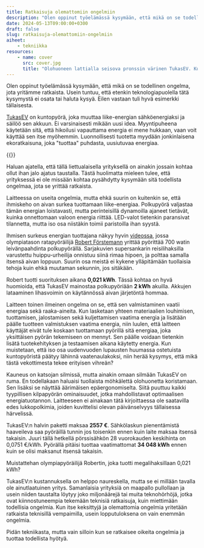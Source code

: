 ```yaml
---
title: Ratkaisuja olemattomiin ongelmiin
description: "Olen oppinut työelämässä kysymään, että mikä on se todellinen ongelma, jota yritämme ratkaista. Usein tuntuu, että etenkin teknologiapuolella tätä kysymystä ei osata tai haluta kysyä."
date: 2024-05-13T09:00:00+0300
draft: false
slug: ratkaisuja-olemattomiin-ongelmiin
aiheet:
    - tekniikka
resources:
    - name: cover
      src: cover.jpg
      title: "Olohuoneen lattialla seisova pronssin värinen TukasEV. Kuntopyörässä on leveä, epämukavan näköinen penkki. Jalkojen välissä on suuri, kapea akku. Laiteessa on hyvin lelumainen vaikutelma."
---
```

Olen oppinut työelämässä kysymään, että mikä on se todellinen ongelma, jota yritämme ratkaista. Usein tuntuu, että etenkin teknologiapuolella tätä kysymystä ei osata tai haluta kysyä. Eilen vastaan tuli hyvä esimerkki tällaisesta.

<!--more-->

[TukasEV](https://www.tukasev.com/en/) on kuntopyörä, joka muuttaa liike-energian sähköenergiaksi ja säilöö sen akkuun. Ei varsinaisesti mikään uusi idea. Myyntipuheena käytetään sitä, että hikoilusi vapauttama energia ei mene hukkaan, vaan voit käyttää sen itse myöhemmin. Luonnollisesti tuotetta myydään jonkinlaisena ekoratkaisuna, joka "tuottaa" puhdasta, uusiutuvaa energiaa.

{{<cover>}}

Haluan ajatella, että tällä liettualaisella yrityksellä on ainakin jossain kohtaa ollut ihan jalo ajatus taustalla. Tästä huolimatta mieleen tulee, että yrityksessä ei ole missään kohtaa pysähdytty kysymään sitä todellista ongelmaa, jota se yrittää ratkaista.

Laitteessa on useita ongelmia, mutta ehkä suurin on kuitenkin se, että ihmiskeho on aivan surkea tuottamaan liike-energiaa. Polkupyörä valjastaa tämän energian loistavasti, mutta perinteisillä dynamoilla ajaneet tietävät, kuinka onnettomaan valoon energia riittää. LED-valot tietenkin paransivat tilannetta, mutta iso osa niistäkin toimii paristoilla ihan syystä.

Ihmisen surkeus energian tuottajana näkyy hyvin [videossa](https://www.youtube.com/watch?v=S4O5voOCqAQ), jossa olympiatason ratapyöräilijä [Robert Förstemann](https://en.wikipedia.org/wiki/Robert_F%C3%B6rstemann) yrittää pyörittää 700 watin leivänpaahdinta polkupyörällä. Sarjakuvien supersankarin reisilihaksilla varustettu huippu-urheilija onnistuu siinä rimaa hipoen, ja polttaa samalla itsensä aivan loppuun. Suurin osa meistä ei kykene ylläpitämään tuollaisia tehoja kuin ehkä muutaman sekunnin, jos sitäkään.

Robert tuotti suorituksen aikana **0,021 kWh**. Tässä kohtaa on hyvä huomioida, että TukasEV mainostaa polkupyöriään **2 kWh** akuilla. Akkujen lataaminen lihasvoimin on käytännössä aivan järjetöntä hommaa.

Laitteen toinen ilmeinen ongelma on se, että sen valmistaminen vaatii energiaa sekä raaka-aineita. Kun lasketaan yhteen materiaalien louhimisen, tuottamisen, jalostamisen sekä kuljettamisen vaatima energia ja lisätään päälle tuotteen valmistuksen vaatima energia, niin luulen, että laitteen käyttäjät eivät tule koskaan tuottamaan pyörillä sitä energiaa, joka yksittäisen pyörän tekemiseen on mennyt. Sen päälle voidaan tietenkin lisätä tuotekehityksen ja testaamisen aikana käytetty energia. Kun muistetaan, että iso osa uudenvuoden lupausten huumassa ostetuista kuntopyöristä päätyy lähinnä vaatenaulakoksi, niin herää kysymys, että mikä tästä vekottimesta tekee erityisen vihreän?

Kauneus on katsojan silmissä, mutta ainakin omaan silmään TukasEV on ruma. En todellakaan haluaisi tuollaista möhkälettä olohuonetta koristamaan. Sen lisäksi se näyttää äärimäisen epäergonomiselta. Siitä puuttuu kaikki tyypillisen kilpapyörän ominaisuudet, jotka mahdollistavat optimaalisen energiatuotannon. Laitteeseen ei ainakaan tätä kirjoittaessa ole saatavilla edes lukkopolkimia, joiden kuvittelisi olevan päivänselvyys tällaisessa härvelissä.

TukasEV:n halvin paketti maksaa **2557 €**. Sähkölaskun pienentämistä haaveileva saa pyöräillä tunnin jos toisenkin ennen kuin laite maksaa itsensä takaisin. Juuri tällä hetkellä pörssisähkön 28 vuorokauden keskihinta on 0,0751 €/kWh. Pyörällä pitäisi tuottaa vaatimattomat **34 048 kWh** ennen kuin se olisi maksanut itsensä takaisin.

Muistattehan olympiapyöräilijä Robertin, joka tuotti megalihaksillaan 0,021 kWh?

TukasEV:n kustannuksella on helppo naureskella, mutta se ei millään tavalla ole ainutlaatuinen yritys. Samanlaisia yrityksiä on maapallo pullollaan ja usein niiden taustalta löytyy joko miljonäärejä tai muita teknohörhöjä, jotka ovat kiinnostuneempia tekemään teknisiä ratkaisuja, kuin miettimään todellisia ongelmia. Kun itse keksittyjä ja olemattomia ongelmia yritetään ratkaista teknisillä vempaimilla, usein lopputuloksena on vain enemmän ongelmia.

Pidän tekniikasta, mutta vain silloin kun se ratkaisee oikeita ongelmia ja tuottaa todellista hyötyä.